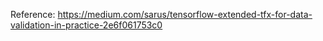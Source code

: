 Reference: https://medium.com/sarus/tensorflow-extended-tfx-for-data-validation-in-practice-2e6f061753c0
